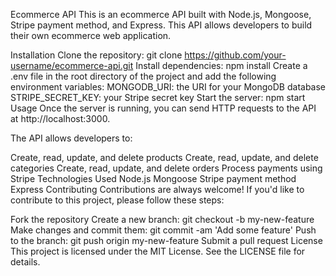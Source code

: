 Ecommerce API
This is an ecommerce API built with Node.js, Mongoose, Stripe payment method, and Express. This API allows developers to build their own ecommerce web application.

Installation
Clone the repository: git clone https://github.com/your-username/ecommerce-api.git
Install dependencies: npm install
Create a .env file in the root directory of the project and add the following environment variables:
MONGODB_URI: the URI for your MongoDB database
STRIPE_SECRET_KEY: your Stripe secret key
Start the server: npm start
Usage
Once the server is running, you can send HTTP requests to the API at http://localhost:3000.

The API allows developers to:

Create, read, update, and delete products
Create, read, update, and delete categories
Create, read, update, and delete orders
Process payments using Stripe
Technologies Used
Node.js
Mongoose
Stripe payment method
Express
Contributing
Contributions are always welcome! If you'd like to contribute to this project, please follow these steps:

Fork the repository
Create a new branch: git checkout -b my-new-feature
Make changes and commit them: git commit -am 'Add some feature'
Push to the branch: git push origin my-new-feature
Submit a pull request
License
This project is licensed under the MIT License. See the LICENSE file for details.
